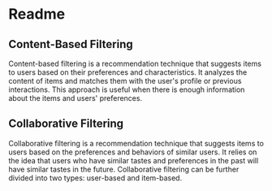 # Readme

## Content-Based Filtering

Content-based filtering is a recommendation technique that suggests items to users based on their preferences and characteristics. It analyzes the content of items and matches them with the user's profile or previous interactions. This approach is useful when there is enough information about the items and users' preferences.

## Collaborative Filtering

Collaborative filtering is a recommendation technique that suggests items to users based on the preferences and behaviors of similar users. It relies on the idea that users who have similar tastes and preferences in the past will have similar tastes in the future. Collaborative filtering can be further divided into two types: user-based and item-based.
